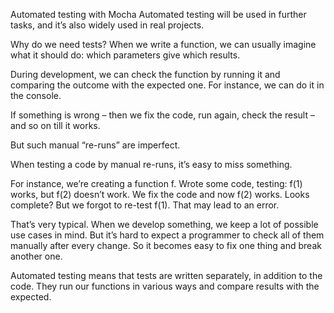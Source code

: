 Automated testing with Mocha
Automated testing will be used in further tasks, and it’s also widely used in real projects.

Why do we need tests?
When we write a function, we can usually imagine what it should do: which parameters give which results.

During development, we can check the function by running it and comparing the outcome with the expected one. For instance, we can do it in the console.

If something is wrong – then we fix the code, run again, check the result – and so on till it works.

But such manual “re-runs” are imperfect.

When testing a code by manual re-runs, it’s easy to miss something.

For instance, we’re creating a function f. Wrote some code, testing: f(1) works, but f(2) doesn’t work. We fix the code and now f(2) works. Looks complete? But we forgot to re-test f(1). That may lead to an error.

That’s very typical. When we develop something, we keep a lot of possible use cases in mind. But it’s hard to expect a programmer to check all of them manually after every change. So it becomes easy to fix one thing and break another one.

Automated testing means that tests are written separately, in addition to the code. They run our functions in various ways and compare results with the expected.
